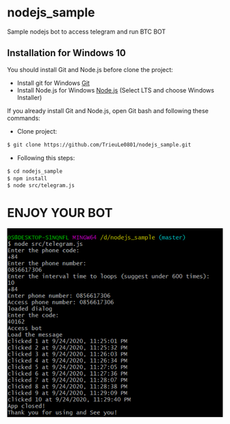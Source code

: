 # nodejs_sample
Sample nodejs bot to access telegram and run BTC BOT
## Installation for Windows 10
You should install Git and Node.js before clone the project:
- Install git for Windows [Git](https://git-scm.com/download/win)
- Install Node.js for Windows [Node.js](https://nodejs.org/en/download/) (Select LTS and choose Windows Installer)


If you already install Git and Node.js, open Git bash and following these commands:
- Clone project:
```sh
$ git clone https://github.com/TrieuLe0801/nodejs_sample.git
```
- Following this steps:
```sh
$ cd nodejs_sample
$ npm install
$ node src/telegram.js
```
# ENJOY YOUR BOT
![Image of bot](https://github.com/TrieuLe0801/nodejs_sample/blob/master/image.png)

